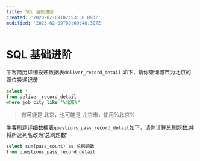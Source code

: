 ```yaml
---
title: SQL 基础进阶
created: '2023-02-09T07:53:50.893Z'
modified: '2023-02-09T08:09:48.327Z'
---
```


# SQL 基础进阶
牛客简历详细投递数据表`deliver_record_detail`
如下，请你查询城市为北京的职位投递记录
```sql
select * 
from deliver_record_detail
where job_city like "%北京%"
```
> 有可能是 北京，也可能是 北京市，使用%北京%


牛客刷题详细数据表`questions_pass_record_detail`如下，请你计算总刷题数,并将所选列名改为'总刷题数'
```sql
select sum(pass_count) as 总刷题数
from questions_pass_record_detail
```
